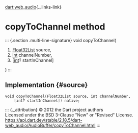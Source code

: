 [dart:web\_audio](../../dart-web_audio/dart-web_audio-library){._links-link}

copyToChannel method
====================

::: {.section .multi-line-signature}
void copyToChannel(

1.  [Float32List](../../dart-typed_data/float32list-class) source,
2.  [int](../../dart-core/int-class) channelNumber,
3.  \[[int](../../dart-core/int-class)? startInChannel\]

)
:::

Implementation {#source}
--------------

``` {.language-dart data-language="dart"}
void copyToChannel(Float32List source, int channelNumber,
    [int? startInChannel]) native;
```

::: {._attribution}
© 2012 the Dart project authors\
Licensed under the BSD 3-Clause \"New\" or \"Revised\" License.\
<https://api.dart.dev/stable/2.18.5/dart-web_audio/AudioBuffer/copyToChannel.html>
:::

